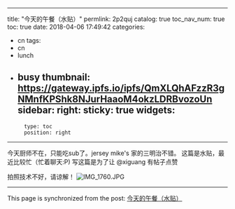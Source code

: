 
---
title: "今天的午餐（水贴）"
permlink: 2p2quj
catalog: true
toc_nav_num: true
toc: true
date: 2018-04-06 17:49:42
categories:
- cn
tags:
- cn
- lunch
- busy
thumbnail: https://gateway.ipfs.io/ipfs/QmXLQhAFzzR3gNMnfKPShk8NJurHaaoM4okzLDRBvozoUn
sidebar:
    right:
        sticky: true
widgets:
    -
        type: toc
        position: right
---


今天厨师不在，只能吃sub了。jersey mike's 家的三明治不错。
这篇是水贴，最近比较忙（忙着聊天:P) 
写这篇是为了让 @xiguang 有帖子点赞

拍照技术不好，请谅解！
![IMG_1760.JPG](https://gateway.ipfs.io/ipfs/QmXLQhAFzzR3gNMnfKPShk8NJurHaaoM4okzLDRBvozoUn)


- - -

This page is synchronized from the post: [今天的午餐（水贴）](https://steemit.com/@ericet/2p2quj)
